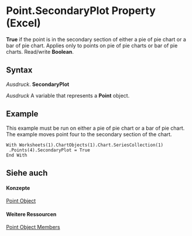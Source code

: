 
# Point.SecondaryPlot Property (Excel)

 **True** if the point is in the secondary section of either a pie of pie chart or a bar of pie chart. Applies only to points on pie of pie charts or bar of pie charts. Read/write **Boolean**.


## Syntax

 _Ausdruck_. **SecondaryPlot**

 _Ausdruck_ A variable that represents a **Point** object.


## Example

This example must be run on either a pie of pie chart or a bar of pie chart. The example moves point four to the secondary section of the chart.


```
With Worksheets(1).ChartObjects(1).Chart.SeriesCollection(1) 
 .Points(4).SecondaryPlot = True 
End With
```


## Siehe auch


#### Konzepte


[Point Object](48ed9aec-2d29-ec4d-8e55-fca13982c358.md)
#### Weitere Ressourcen


[Point Object Members](http://msdn.microsoft.com/library/a533258d-fc3b-9fe1-2a77-a55ecbe7bd7a%28Office.15%29.aspx)